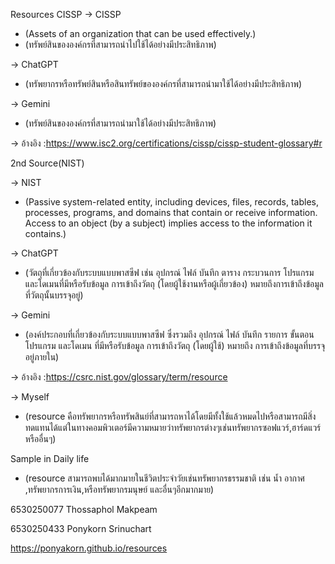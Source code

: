 Resources
CISSP
-> CISSP 

  - (Assets of an organization that can be used effectively.)
  - (ทรัพย์สินขององค์กรที่สามารถนำไปใช้ได้อย่างมีประสิทธิภาพ)
    
-> ChatGPT
  - (ทรัพยากรหรือทรัพย์สินหรือสินทรัพย์ขององค์กรที่สามารถนำมาใช้ได้อย่างมีประสิทธิภาพ)
    
-> Gemini
  - (ทรัพย์สินขององค์กรที่สามารถนำมาใช้ได้อย่างมีประสิทธิภาพ)
   
-> อ้างอิง :https://www.isc2.org/certifications/cissp/cissp-student-glossary#r

 2nd Source(NIST)
 
-> NIST 
  - (Passive system-related entity, including devices, files, records, tables, processes, programs, and domains that contain or receive information. Access to an object (by a subject) implies access to the information it contains.)
    
-> ChatGPT 
  - (วัตถุที่เกี่ยวข้องกับระบบแบบพาสซีฟ เช่น อุปกรณ์ ไฟล์ บันทึก ตาราง กระบวนการ โปรแกรม และโดเมนที่มีหรือรับข้อมูล การเข้าถึงวัตถุ (โดยผู้ใช้งานหรือผู้เกี่ยวข้อง) หมายถึงการเข้าถึงข้อมูลที่วัตถุนั้นบรรจุอยู่)
    
-> Gemini
  - (องค์ประกอบที่เกี่ยวข้องกับระบบแบบพาสซีฟ ซึ่งรวมถึง อุปกรณ์ ไฟล์ บันทึก รายการ ขั้นตอน โปรแกรม และโดเมน ที่มีหรือรับข้อมูล การเข้าถึงวัตถุ (โดยผู้ใช้) หมายถึง การเข้าถึงข้อมูลที่บรรจุอยู่ภายใน)
    
-> อ้างอิง :https://csrc.nist.gov/glossary/term/resource
 
 -> Myself
  - (resource คือทรัพยากรหรือทรัพสินย์ที่สามารถหาได้โดยมีทั้งใช้แล้วหมดไปหรือสามารถมีสิ่งทดแทนได้แต่ในทางคอมพิวเตอร์มีความหมายว่าทรัพยากรต่างๆเช่นทรัพยากรซอฟแวร์,ฮาร์ดแวร์ หรืออื่นๆ)

 Sample in Daily life
  - (resource สามารถพบได้มากมายในชีวิตประจำวัยเช่นทรัพยากรธรรมชาติ เช่น น้ำ อากาศ ,ทรัพยากรการเงิน,หรือทรัพยากรมนุษย์ และอื่นๆอีกมากมาย)

    
6530250077 Thossaphol Makpeam
    
6530250433 Ponykorn Srinuchart

https://ponyakorn.github.io/resources
